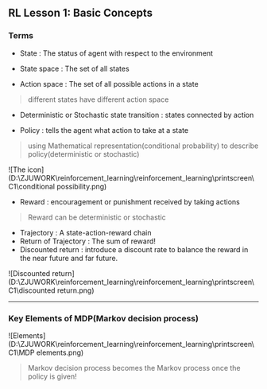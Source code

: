 ## RL Lesson 1: Basic Concepts

### Terms

* State : The status of agent with respect to the environment

* State space : The set of all states

* Action space : The set of all possible actions in a state

> different states have different action space

* Deterministic or Stochastic state transition : states connected by action

* Policy : tells the agent what action to take at a state

> using Mathematical representation(conditional probability) to describe policy(deterministic or stochastic)

![The icon](D:\ZJUWORK\reinforcement_learning\reinforcement_learning\printscreen\C1\conditional possibility.png)

* Reward : encouragement or punishment received by taking actions

> Reward can be deterministic or stochastic

* Trajectory : A state-action-reward chain
* Return of Trajectory :  The sum of reward!
*  Discounted return : introduce a discount rate to balance the reward in the near future and far future.

![Discounted return](D:\ZJUWORK\reinforcement_learning\reinforcement_learning\printscreen\C1\discounted return.png)

___

### Key Elements of MDP(Markov decision process)

![Elements](D:\ZJUWORK\reinforcement_learning\reinforcement_learning\printscreen\C1\MDP elements.png)

> Markov decision process becomes the Markov process once the policy is given!
>





















